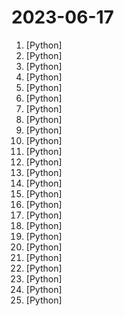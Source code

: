 # 2023-06-17

1. [](https://github.comundefined "Specify what you want it to build, the AI asks for clarification, and then builds it.") [Python]
2. [](https://github.comundefined "Official codebase for I-JEPA, the Image-based Joint-Embedding Predictive Architecture. First outlined in the CVPR paper, Self-supervised learning from images with a joint-embedding predictive architecture.") [Python]
3. [](https://github.comundefined "") [Python]
4. [](https://github.comundefined "⚡ Building applications with LLMs through composability ⚡") [Python]
5. [](https://github.comundefined "Fine-tuning LLaMA with PEFT (PT+SFT+RLHF with QLoRA)") [Python]
6. [](https://github.comundefined "langchain-ChatGLM, local knowledge based ChatGLM with langchain ｜ 基于本地知识库的 ChatGLM 问答") [Python]
7. [](https://github.comundefined "An open platform for training, serving, and evaluating large language models. Release repo for Vicuna and FastChat-T5.") [Python]
8. [](https://github.comundefined "DeepSpeed is a deep learning optimization library that makes distributed training and inference easy, efficient, and effective.") [Python]
9. [](https://github.comundefined "OpenMMLab Multimodal Advanced, Generative, and Intelligent Creation Toolbox. Unlock the magic 🪄: Generative-AI (AIGC), easy-to-use APIs, awsome model zoo, diffusion models, for text-to-image generation, image/video restoration/enhancement, etc.") [Python]
10. [](https://github.comundefined "Interact privately with your documents using the power of GPT, 100% privately, no data leaks") [Python]
11. [](https://github.comundefined "Family of instruction-following LLMs powered by Evol-Instruct: WizardLM, WizardCoder") [Python]
12. [](https://github.comundefined "Nuitka is a Python compiler written in Python. It's fully compatible with Python 2.6, 2.7, 3.4, 3.5, 3.6, 3.7, 3.8, 3.9, 3.10, and 3.11. You feed it your Python app, it does a lot of clever things, and spits out an executable or extension module.") [Python]
13. [](https://github.comundefined "Stable Diffusion with Core ML on Apple Silicon") [Python]
14. [](https://github.comundefined "Learn how to design large-scale systems. Prep for the system design interview. Includes Anki flashcards.") [Python]
15. [](https://github.comundefined "Join us at H2O.ai to make the world's best open-source GPT with document and image Q&A, 100% private chat, no data leaks, Apache 2.0 https://arxiv.org/pdf/2306.08161.pdf") [Python]
16. [](https://github.comundefined "The Database Toolkit for Python") [Python]
17. [](https://github.comundefined "An orchestration platform for the development, production, and observation of data assets.") [Python]
18. [](https://github.comundefined "WebGLM: An Efficient Web-enhanced Question Answering System (KDD 2023)") [Python]
19. [](https://github.comundefined "A Python package for segmenting geospatial data with the Segment Anything Model (SAM)") [Python]
20. [](https://github.comundefined "Implementation of I-JEPA from Self-Supervised Learning from Images with a Joint-Embedding Predictive Architecture") [Python]
21. [](https://github.comundefined "one-click deepfake (face swap)") [Python]
22. [](https://github.comundefined "Chinese-LLaMA 、Chinese-Falcon 基础模型；ChatFlow中文对话模型；中文OpenLLaMA模型；NLP预训练/指令微调数据集") [Python]
23. [](https://github.comundefined "Python - 100天从新手到大师") [Python]
24. [](https://github.comundefined "A collective list of free APIs") [Python]
25. [](https://github.comundefined "Gorilla: An API store for LLMs") [Python]

